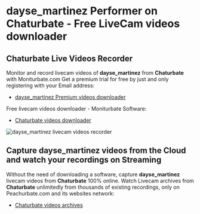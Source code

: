 # dayse_martinez Performer on Chaturbate - Free LiveCam videos downloader

## Chaturbate Live Videos Recorder

Monitor and record livecam videos of **dayse_martinez** from **Chaturbate** with Moniturbate.com
Get a premium trial for free by just and only registering with your Email address:
* [dayse_martinez Premium videos downloader](https://moniturbate.com/request-demo-licence-key.html)

Free livecam videos downloader - Moniturbate Software:
* [Chaturbate videos downloader](https://moniturbate.com/moniturbate-download-software.html)

![dayse_martinez livecam videos recorder](https://peachurnet.com/templates/moniturbate-software.png)


## Capture dayse_martinez videos from the Cloud and watch your recordings on Streaming

Without the need of downloading a software, capture **dayse_martinez** livecam videos from **Chaturbate** 100% online.
Watch Livecam archives from **Chaturbate** unlimitedly from thousands of existing recordings, only on Peachurbate.com and its websites network:
* [Chaturbate videos archives](https://peachurnet.com/)